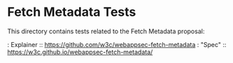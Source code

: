 Fetch Metadata Tests
====================

This directory contains tests related to the Fetch Metadata proposal:

:   Explainer
::  <https://github.com/w3c/webappsec-fetch-metadata>
:   "Spec"
::  <https://w3c.github.io/webappsec-fetch-metadata/>
